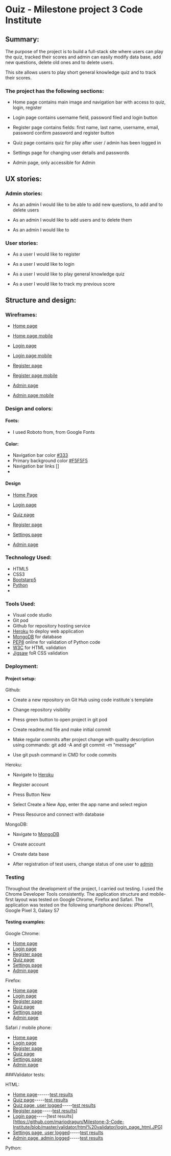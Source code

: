 # Ouiz -  Milestone project 3 Code Institute



## Summary:

The purpose of the project is to build a full-stack site where users can play the quiz, tracked their scores and admin can easily modify data base, add new questions, delete old ones and to delete users.

This site allows users to play short general knowledge quiz and to track their scores.

### The project has the following sections:  

- Home page contains main image and navigation bar with access to quiz, login, register

- Login page contains username field, password filed and login button

- Register page contains fields: first name, last name, username, email, password confirm password and register button

- Quiz page contains quiz for play after user / admin has been logged in

- Settings page for changing user details and passwords 

- Admin page, only accessible  for Admin


## UX stories:
 
 ### Admin stories:

 - As an admin I would like to be able to add new questions, to add and to delete users

 - As an admin I would like to add users and to delete them

 - As an admin I would like to
 
 ### User stories:

 - As a user I would like to register

 - As a user I would like to login

 - As a user I would like to play general knowledge quiz

 - As a user I would like to track my previous score

## Structure and design: 

### Wireframes:

- [Home page](https://github.com/mariodragun/Milestone-3-Code-Institute/blob/master/wireframes/Home%20page%20wireframe.JPG)

- [Home page mobile](https://github.com/mariodragun/Milestone-3-Code-Institute/blob/master/wireframes/home%20page%20wireframe%20mobile.JPG)

- [Login page](https://github.com/mariodragun/Milestone-3-Code-Institute/blob/master/wireframes/login%20page%20wireframe.JPG)

- [Login page mobile](https://github.com/mariodragun/Milestone-3-Code-Institute/blob/master/wireframes/login%20page%20wireframe%20mobile.JPG)

- [Register page](https://github.com/mariodragun/Milestone-3-Code-Institute/blob/master/wireframes/register%20page%20wireframe.JPG)

- [Register page mobile](https://github.com/mariodragun/Milestone-3-Code-Institute/blob/master/wireframes/register%20page%20wireframe%20mobile.JPG)

- [Admin page](https://github.com/mariodragun/Milestone-3-Code-Institute/blob/master/wireframes/admin%20page%20wireframe.JPG)

- [Admin page mobile](https://github.com/mariodragun/Milestone-3-Code-Institute/blob/master/wireframes/admin%20page%20mobile%20wireframe.JPG)

### Design and colors:

#### Fonts:

- I used Roboto from, from Google Fonts

#### Color:

 - Navigation bar color [#333](https://htmlcolors.com/hex/333)
 - Primary background color [#F5F5F5](https://www.color-hex.com/color/f5f5f5)
 - Navigation bar links []
 - 

#### Design

- [Home Page](https://github.com/mariodragun/Milestone-3-Code-Institute/blob/master/images/test%20images/home_page_image.JPG)

- [Login page](https://github.com/mariodragun/Milestone-3-Code-Institute/blob/master/images/test%20images/login_page_image.JPG)

- [Quiz page](https://github.com/mariodragun/Milestone-3-Code-Institute/blob/master/images/test%20images/quiz_page_image.JPG)

- [Register page](https://github.com/mariodragun/Milestone-3-Code-Institute/blob/master/images/test%20images/register_page_image.JPG)

- [Settings page](https://github.com/mariodragun/Milestone-3-Code-Institute/blob/master/images/test%20images/settings_page_image.JPG)

- [Admin page](https://github.com/mariodragun/Milestone-3-Code-Institute/blob/master/images/test%20images/admin_page_image.JPG)

### Technology Used:

 - HTML5
 - CSS3
 - [Bootstarp5](https://getbootstrap.com/docs/5.0/getting-started/introduction/)
 - [Python](https://github.com/mariodragun/Milestone-3-Code-Institute/blob/master/requirements.txt)
 - 

 ### Tools Used:

 - Visual code studio
 - Git pod
 - Github for repository hosting service
 - [Heroku](https://dashboard.heroku.com/apps) to deploy web application
 - [MongoDB](https://www.mongodb.com/cloud/atlas/lp/try2-de?utm_content=rlsapostreg&utm_source=google&utm_campaign=gs_emea_rlsamulti_search_brand_dsa_atlas_desktop_rlsa_postreg&utm_term=&utm_medium=cpc_paid_search&utm_ad=b&utm_ad_campaign_id=14412646473&gclid=EAIaIQobChMItZq0nt358gIVDpftCh3FhQRAEAAYASAAEgKGnfD_BwE) for database
 - [PEP8](http://pep8online.com/) online for validation of Python code 
 - [W3C](https://validator.w3.org/) for HTML validation
 - [Jigsaw](https://jigsaw.w3.org/css-validator/) foR CSS validation

 ### Deployment:

#### Project setup:

Github:

- Create a new repository on Git Hub using code institute`s template

- Change repository visibility

- Press green button to open project in git pod

- Create readme.md file and make initial commit

- Make regular commits after project change with quality description using commands: git add -A and git commit -m "message"

- Use git push command in CMD for code commits


Heroku:

- Navigate to [Heroku](https://id.heroku.com/login)

- Register account 

- Press Button New

- Select Create a New App, enter the app name and select region

- Press Resource and connect with database

MongoDB:
- Navigate to [MongoDB](https://account.mongodb.com/account/login?signedOut=true)

- Create account 

- Create data base

- After registration of test users, change status of one user to [admin]()




### Testing

Throughout the development of the project, I carried out testing. I used the Chrome Developer Tools consistently.
The application structure and mobile-first layout was tested on Google Chrome, Firefox and Safari.
The application was tested on the following smartphone devices: iPhone11, Google Pixel 3, Galaxy S7

#### Testing examples:

Google Chrome:

- [Home page](https://github.com/mariodragun/Milestone-3-Code-Institute/blob/master/images/test%20images/chrome%20desktop/home_page_chrome.JPG)
- [Login page](https://github.com/mariodragun/Milestone-3-Code-Institute/blob/master/images/test%20images/chrome%20desktop/login_page_chrome.JPG)
- [Register page](https://github.com/mariodragun/Milestone-3-Code-Institute/blob/master/images/test%20images/chrome%20desktop/register_page_chrome.JPG)
- [Quiz page](https://github.com/mariodragun/Milestone-3-Code-Institute/blob/master/images/test%20images/chrome%20desktop/quiz_page_chrome.JPG)
- [Settings page](https://github.com/mariodragun/Milestone-3-Code-Institute/blob/master/images/test%20images/chrome%20desktop/settings_page_chrome.JPG)
- [Admin page](https://github.com/mariodragun/Milestone-3-Code-Institute/blob/master/images/test%20images/chrome%20desktop/admin_page_chrome.JPG)

Firefox:

- [Home page](https://github.com/mariodragun/Milestone-3-Code-Institute/blob/master/images/test%20images/firefox%20desktop/home_page_firefox.JPG)
- [Login page](https://github.com/mariodragun/Milestone-3-Code-Institute/blob/master/images/test%20images/firefox%20desktop/login_page_firefox.JPG)
- [Register page](https://github.com/mariodragun/Milestone-3-Code-Institute/blob/master/images/test%20images/firefox%20desktop/register_page_firefox.JPG)
- [Quiz page](https://github.com/mariodragun/Milestone-3-Code-Institute/blob/master/images/test%20images/firefox%20desktop/quiz_page_firefox.JPG)
- [Settings page](https://github.com/mariodragun/Milestone-3-Code-Institute/blob/master/images/test%20images/firefox%20desktop/settings_page_firefox.JPG)
- [Admin page](https://github.com/mariodragun/Milestone-3-Code-Institute/blob/master/images/test%20images/firefox%20desktop/admin_page_firefox.JPG)

Safari / mobile phone:

- [Home page](https://github.com/mariodragun/Milestone-3-Code-Institute/blob/master/images/test%20images/safari_mobile/home_page_mobile.PNG)
- [Login page](https://github.com/mariodragun/Milestone-3-Code-Institute/blob/master/images/test%20images/safari_mobile/login_page_mobile.PNG)
- [Register page](https://github.com/mariodragun/Milestone-3-Code-Institute/blob/master/images/test%20images/safari_mobile/register_page_mobile.PNG)
- [Quiz page](https://github.com/mariodragun/Milestone-3-Code-Institute/blob/master/images/test%20images/safari_mobile/quiz_page_%20mobile.jpg)
- [Settings page](https://github.com/mariodragun/Milestone-3-Code-Institute/blob/master/images/test%20images/safari_mobile/settings_page_mobile.PNG)
- [Admin page](https://github.com/mariodragun/Milestone-3-Code-Institute/blob/master/images/test%20images/safari_mobile/admin_page_mobile.PNG)

###Validator tests:

HTML:
- [Home page](https://ms3-mario.herokuapp.com/)------[test results](https://github.com/mariodragun/Milestone-3-Code-Institute/blob/master/validator/html%20validator/home_page_html_validation.JPG)
- [Quiz page](https://ms3-mario.herokuapp.com/login/)-----[test results](https://github.com/mariodragun/Milestone-3-Code-Institute/blob/master/validator/html%20validator/quiz_page_html.JPG)
- [Quiz page, user logged](https://ms3-mario.herokuapp.com/quiz/)-----[test results](https://github.com/mariodragun/Milestone-3-Code-Institute/blob/master/validator/html%20validator/quiz_page_html_user.JPG)
- [Register page](https://ms3-mario.herokuapp.com/register/)-----[test results](https://github.com/mariodragun/Milestone-3-Code-Institute/blob/master/validator/html%20validator/register_page_html.JPG)]
- [Login page](https://ms3-mario.herokuapp.com/login/)-----[test results][https://github.com/mariodragun/Milestone-3-Code-Institute/blob/master/validator/html%20validator/login_page_html.JPG]
- [Settings page, user logged](https://ms3-mario.herokuapp.com/settings/)-----[test results](https://github.com/mariodragun/Milestone-3-Code-Institute/blob/master/validator/html%20validator/settings_page_html.JPG)
- [Admin page, admin logged](https://ms3-mario.herokuapp.com/admin/)-----[test results](https://github.com/mariodragun/Milestone-3-Code-Institute/blob/master/validator/html%20validator/admin_page_html.JPG)

Python:

